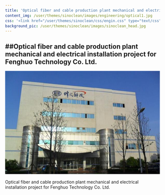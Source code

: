 ```yaml
---
title: 'Optical fiber and cable production plant mechanical and electrical installation project for Fenghuo Technology Co. Ltd.'
content_img: /user/themes/sinoclean/images/engineering/optical1.jpg
css: '<link href="/user/themes/sinoclean/css/engin.css" type="text/css" rel="stylesheet" />'
background_pic: /user/themes/sinoclean/images/sinoclean_head.jpg
---
```


##Optical fiber and cable production plant mechanical and electrical installation project for Fenghuo Technology Co. Ltd.
---

![Pic1](/user/themes/sinoclean/images/engineering/optical1.jpg)


Optical fiber and cable production plant mechanical and electrical installation project for Fenghuo Technology Co. Ltd.

